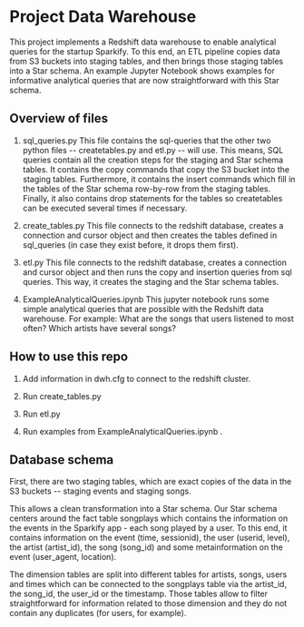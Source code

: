 # Project Data Warehouse
This project implements a Redshift data warehouse to enable analytical queries for the startup Sparkify. To this end, an ETL pipeline copies data from S3 buckets into staging tables, and then brings those staging tables into a Star schema. An example Jupyter Notebook shows examples for informative analytical queries that are now straightforward with this Star schema.

## Overview of files
1. sql_queries.py
This file contains the sql-queries that the other two python files -- createtables.py and etl.py -- will use. This means, SQL queries contain all the creation steps for the staging and Star schema tables. It contains the copy commands that copy the S3 bucket into the staging tables. Furthermore, it contains the insert commands which fill in the tables of the Star schema row-by-row from the staging tables. Finally, it also contains drop statements for the tables so createtables can be executed several times if necessary.

2. create_tables.py
This file connects to the redshift database, creates a connection and cursor object and then creates the tables defined in sql_queries (in case they exist before, it drops them first).

3. etl.py
This file connects to the redshift database, creates a connection and cursor object and then runs the copy and insertion queries from sql queries. This way, it creates the staging and the Star schema tables.

4. ExampleAnalyticalQueries.ipynb
This jupyter notebook runs some simple analytical queries that are possible with the Redshift data warehouse. For example: What are the songs that users listened to most often? Which artists have several songs?

## How to use this repo

1. Add information in dwh.cfg to connect to the redshift cluster.

2. Run create_tables.py

3. Run etl.py

4. Run examples from ExampleAnalyticalQueries.ipynb .


## Database schema

First, there are two staging tables, which are exact copies of the data in the
S3 buckets -- staging events and staging songs.

This allows a clean transformation into a Star schema. Our Star schema centers
around the fact table songplays which contains the information on the events
in the Sparkify app - each song played by a user. To this end, it contains
information on the event (time, sessionid), the user (userid, level),
the artist (artist_id), the song (song_id) and some metainformation on the
event (user_agent, location).

The dimension tables are split into different tables for artists, songs,
users and times which can be connected to the songplays table via the
artist_id, the song_id, the user_id or the timestamp. Those tables allow
to filter straightforward for information related to those dimension and they
do not contain any duplicates (for users, for example). 

